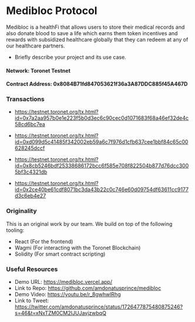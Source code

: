 # Medibloc Protocol

Medibloc is a healthFi that allows users to store their medical records and also donate blood to save a life which earns them token incentives and rewards with subsidized healthcare globally that they can redeem at any of our healthcare partners.

- Briefly describe your project and its use case.

#### Network: Toronet Testnet
#### Contract Address: 0x8084B71fd847053621f36a3A87DDC885f45A467D

 ### Transactions
- https://testnet.toronet.org/tx.html?id=0x7a2aa957b0e1e223f5b0d3ec6c90cec0d1071683f68a46ef32de4c58cd6bc7ea
  
- https://testnet.toronet.org/tx.html?id=0xd099d5c41485f342002eb59a6c7f976d1cfb637cee1bbf84c65c00628245dccf

- https://testnet.toronet.org/tx.html?id=0x8cb5246bdf25338686172bcc6f585e708f822504b877d76dcc3005bf3c4321db

- https://testnet.toronet.org/tx.html?id=0x2ce40be61cdf8071bc3da43b22c0c746e60d09754df63611cc9177d3c6eb4e27


### Originality

This is an original work by our team. We build on top of the following tooling: 

- React (For the frontend)
- Wagmi (For interacting with the Toronet Blockchain)
- Solidity (For smart contract scripting)

### Useful Resources
- Demo URL: https://medibloc.vercel.app/
- Link to Repo: https://github.com/amdonatusprince/medibloc
- Demo Video: https://youtu.be/r_8gwhwlRhg
- Link to Tweet: https://twitter.com/amdonatusprince/status/1726477875480875246?s=46&t=xNxTZM0CM2IJUJavjzwbqQ
